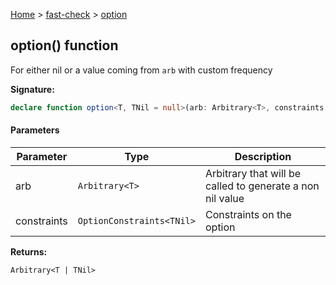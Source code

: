 [Home](/) &gt; [fast-check](../fast-check.md) &gt; [option](option_3.md)

## option() function

For either nil or a value coming from `arb` with custom frequency

<b>Signature:</b>

```typescript
declare function option<T, TNil = null>(arb: Arbitrary<T>, constraints: OptionConstraints<TNil>): Arbitrary<T | TNil>;
```

#### Parameters

|  Parameter | Type | Description |
|  --- | --- | --- |
|  arb | <code>Arbitrary&lt;T&gt;</code> | Arbitrary that will be called to generate a non nil value |
|  constraints | <code>OptionConstraints&lt;TNil&gt;</code> | Constraints on the option |

<b>Returns:</b>

`Arbitrary<T | TNil>`

